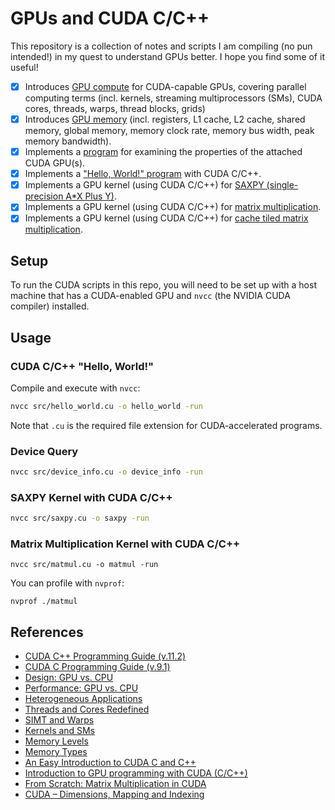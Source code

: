 # GPUs and CUDA C/C++
This repository is a collection of notes and scripts I am compiling (no pun intended!) in my quest to understand GPUs better. I hope you find some of it useful! 

- [x] Introduces [GPU compute](docs/gpu_compute.md) for CUDA-capable GPUs, covering parallel computing terms (incl. kernels, streaming multiprocessors (SMs), CUDA cores, threads, warps, thread blocks, grids)
- [x] Introduces [GPU memory](docs/GPU_Memory.md) (incl. registers, L1 cache, L2 cache, shared memory, global memory, memory clock rate, memory bus width, peak memory bandwidth).
- [x] Implements a [program](src/device_info.cu) for examining the properties of the attached CUDA GPU(s).
- [x] Implements a ["Hello, World!" program](src/hello_world.cu) with CUDA C/C++.
- [x] Implements a GPU kernel (using CUDA C/C++) for [SAXPY (single-precision A*X Plus Y)](src/saxpy.cu).
- [x] Implements a GPU kernel (using CUDA C/C++) for [matrix multiplication](src/matmul.cu). 
- [x] Implements a GPU kernel (using CUDA C/C++) for [cache tiled matrix multiplication](src/cache_tiled_matmul.cu). 

## Setup
To run the CUDA scripts in this repo, you will need to be set up with a host machine that has a CUDA-enabled GPU and `nvcc` (the NVIDIA CUDA compiler) installed.

## Usage
### CUDA C/C++ "Hello, World!"
Compile and execute with `nvcc`:
```bash
nvcc src/hello_world.cu -o hello_world -run
```
Note that `.cu` is the required file extension for CUDA-accelerated programs.

### Device Query
```bash
nvcc src/device_info.cu -o device_info -run
```

### SAXPY Kernel with CUDA C/C++
```bash
nvcc src/saxpy.cu -o saxpy -run
```

### Matrix Multiplication Kernel with CUDA C/C++
```
nvcc src/matmul.cu -o matmul -run
```
You can profile with `nvprof`:
```
nvprof ./matmul
```

## References
- [CUDA C++ Programming Guide (v.11.2)](https://docs.nvidia.com/cuda/archive/11.2.0/pdf/CUDA_C_Programming_Guide.pdf)
- [CUDA C Programming Guide (v.9.1)](https://docs.nvidia.com/cuda/archive/9.1/pdf/CUDA_C_Programming_Guide.pdf)
- [Design: GPU vs. CPU](https://cvw.cac.cornell.edu/gpu-architecture/gpu-characteristics/design)
- [Performance: GPU vs. CPU](https://cvw.cac.cornell.edu/gpu-architecture/gpu-characteristics/performance)
- [Heterogeneous Applications](https://cvw.cac.cornell.edu/gpu-architecture/gpu-characteristics/applications)
- [Threads and Cores Redefined](https://cvw.cac.cornell.edu/gpu-architecture/gpu-characteristics/threadcore)
- [SIMT and Warps](https://cvw.cac.cornell.edu/gpu-architecture/gpu-characteristics/simt_warp)
- [Kernels and SMs](https://cvw.cac.cornell.edu/gpu-architecture/gpu-characteristics/kernel_sm)
- [Memory Levels](https://cvw.cac.cornell.edu/gpu-architecture/gpu-memory/memory_levels)
- [Memory Types](https://cvw.cac.cornell.edu/gpu-architecture/gpu-memory/memory_types)
- [An Easy Introduction to CUDA C and C++](https://developer.nvidia.com/blog/easy-introduction-cuda-c-and-c/)
- [Introduction to GPU programming with CUDA (C/C++)](https://ulhpc-tutorials.readthedocs.io/en/latest/cuda/)
- [From Scratch: Matrix Multiplication in CUDA](https://www.youtube.com/watch?v=DpEgZe2bbU0)
- [CUDA – Dimensions, Mapping and Indexing](http://thebeardsage.com/cuda-dimensions-mapping-and-indexing/)